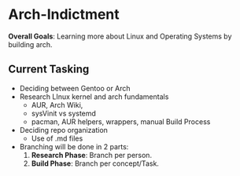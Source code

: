 # Arch-Indictment
**Overall Goals**: Learning more about Linux and Operating Systems by building arch.

## Current Tasking
- Deciding between Gentoo or Arch
- Research LInux kernel and arch fundamentals
	- AUR, Arch Wiki, 
	- sysVinit vs systemd
	- pacman, AUR helpers, wrappers, manual Build Process
- Deciding repo organization
	- Use of .md files
- Branching will be done in 2 parts:
	1. **Research Phase**: Branch per person.
	2. **Build Phase**: Branch per concept/Task.
